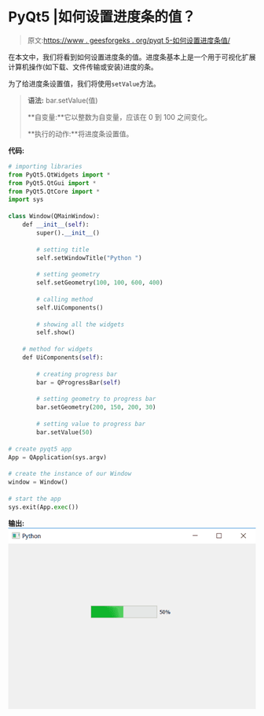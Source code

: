 # PyQt5 |如何设置进度条的值？

> 原文:[https://www . geesforgeks . org/pyqt 5-如何设置进度条值/](https://www.geeksforgeeks.org/pyqt5-how-to-set-value-of-progress-bar/)

在本文中，我们将看到如何设置进度条的值。进度条基本上是一个用于可视化扩展计算机操作(如下载、文件传输或安装)进度的条。

为了给进度条设置值，我们将使用`setValue`方法。

> **语法:** bar.setValue(值)
> 
> **自变量:**它以整数为自变量，应该在 0 到 100 之间变化。
> 
> **执行的动作:**将进度条设置值。

**代码:**

```py
# importing libraries
from PyQt5.QtWidgets import * 
from PyQt5.QtGui import * 
from PyQt5.QtCore import * 
import sys

class Window(QMainWindow):
    def __init__(self):
        super().__init__()

        # setting title
        self.setWindowTitle("Python ")

        # setting geometry
        self.setGeometry(100, 100, 600, 400)

        # calling method
        self.UiComponents()

        # showing all the widgets
        self.show()

    # method for widgets
    def UiComponents(self):

        # creating progress bar
        bar = QProgressBar(self)

        # setting geometry to progress bar
        bar.setGeometry(200, 150, 200, 30)

        # setting value to progress bar
        bar.setValue(50)

# create pyqt5 app
App = QApplication(sys.argv)

# create the instance of our Window
window = Window()

# start the app
sys.exit(App.exec())
```

**输出:**
![](img/98ef6aed5b0b4f9ec3dd2a73e3429958.png)